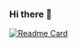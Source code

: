 ### Hi there 👋
[![Readme Card](https://github-readme-stats.vercel.app/api/pin/?username=anuraghazra&repo=github-readme-stats)](https://github.com/DanielYY95/borampms)
